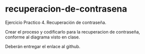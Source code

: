 # recuperacion-de-contrasena
Ejercicio Practico 4. Recuperación de contraseña.

Crear el proceso y codificarlo para la recuperacion de contraseña, conforme al diagrama visto en clase.

Deberán entregar el enlace al github.